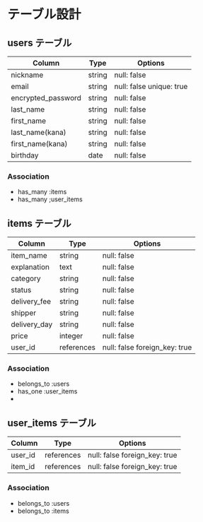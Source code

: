 # テーブル設計

## users テーブル

| Column             | Type       | Options                       |
| ------------------ | ---------- | ----------------------------- |
| nickname           | string     | null: false                   |
| email              | string     | null: false unique: true      |
| encrypted_password | string     | null: false                   |
| last_name          | string     | null: false                   |
| first_name         | string     | null: false                   |
| last_name(kana)    | string     | null: false                   |
| first_name(kana)   | string     | null: false                   |
| birthday           | date       | null: false                   |


### Association

- has_many   :items
- has_many   ;user_items



## items テーブル

| Column           | Type       | Options                       |
| ---------------- | ---------- | ----------------------------- |
| item_name        | string     | null: false                   |
| explanation      | text       | null: false                   |
| category         | string     | null: false                   |
| status           | string     | null: false                   |
| delivery_fee     | string     | null: false                   |
| shipper          | string     | null: false                   |
| delivery_day     | string     | null: false                   |
| price            | integer    | null: false                   |
| user_id          | references | null: false foreign_key: true |


### Association

- belongs_to :users
- has_one    :user_items
- 



## user_items テーブル

| Column           | Type       | Options                       |
| ---------------- | ---------- | ----------------------------- |
| user_id          | references | null: false foreign_key: true |
| item_id          | references | null: false foreign_key: true |


### Association

- belongs_to :users
- belongs_to :items



<!-- 
## address テーブル

| Column           | Type       | Options                       |
| ---------------- | ---------- | ----------------------------- |
| post_code        | string     | null: false                   |
| prefecture       | string     | null: false                   |
| city             | string     | null: false                   |
| address          | string     | null: false                   |
| building         | string     | null: false                   |
| tel_num          | integer    | null: false                   |

### Association

- belongs_to :users
-  -->




<!-- 


## comments テーブル

| Column    | Type       | Options                        |
| --------- | ---------- | ------------------------------ |
| text      | text       | null: false                    |
| user      | references | null: false, foreign_key: true |
| prototype | references | null: false, foreign_key: true |


### Association

- belongs_to :users
- belongs_to :prototypes -->
